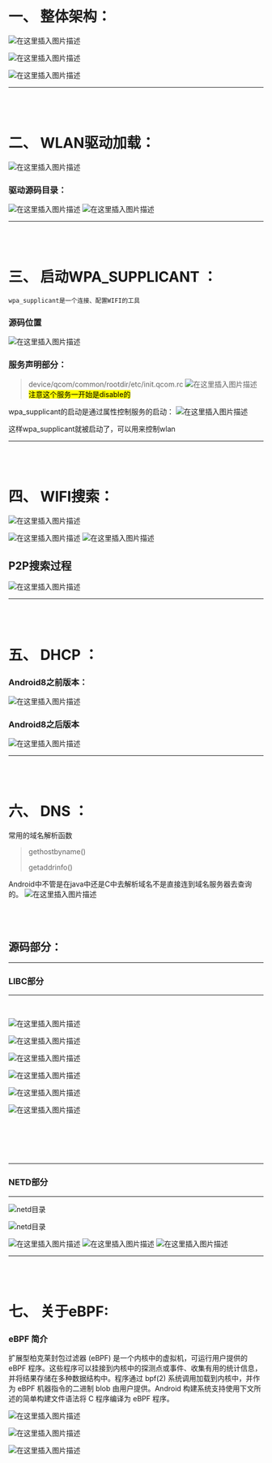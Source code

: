 # 一、 整体架构：

![在这里插入图片描述](https://img-blog.csdnimg.cn/20210125134202718.png?x-oss-process=image/watermark,type_ZmFuZ3poZW5naGVpdGk,shadow_10,text_aHR0cHM6Ly9ibG9nLmNzZG4ubmV0L3dlaXhpbl80Mjk3ODY2Mg==,size_16,color_FFFFFF,t_70)

![在这里插入图片描述](https://img-blog.csdnimg.cn/20210125134221323.png?x-oss-process=image/watermark,type_ZmFuZ3poZW5naGVpdGk,shadow_10,text_aHR0cHM6Ly9ibG9nLmNzZG4ubmV0L3dlaXhpbl80Mjk3ODY2Mg==,size_16,color_FFFFFF,t_70)

![在这里插入图片描述](https://img-blog.csdnimg.cn/20210124145441428.png?x-oss-process=image/watermark,type_ZmFuZ3poZW5naGVpdGk,shadow_10,text_aHR0cHM6Ly9ibG9nLmNzZG4ubmV0L3dlaXhpbl80Mjk3ODY2Mg==,size_16,color_FFFFFF,t_70)


-----

<br><br>


# 二、 WLAN驱动加载：

![在这里插入图片描述](https://img-blog.csdnimg.cn/20210124133737508.png?x-oss-process=image/watermark,type_ZmFuZ3poZW5naGVpdGk,shadow_10,text_aHR0cHM6Ly9ibG9nLmNzZG4ubmV0L3dlaXhpbl80Mjk3ODY2Mg==,size_16,color_FFFFFF,t_70)
### 驱动源码目录：
![在这里插入图片描述](https://img-blog.csdnimg.cn/2021012413432885.png?x-oss-process=image/watermark,type_ZmFuZ3poZW5naGVpdGk,shadow_10,text_aHR0cHM6Ly9ibG9nLmNzZG4ubmV0L3dlaXhpbl80Mjk3ODY2Mg==,size_16,color_FFFFFF,t_70)
![在这里插入图片描述](https://img-blog.csdnimg.cn/2021012413444186.png)


-----

<br><br>

# 三、 启动WPA_SUPPLICANT ：
	wpa_supplicant是一个连接、配置WIFI的工具

### 源码位置
![在这里插入图片描述](https://img-blog.csdnimg.cn/20210124135514823.png?x-oss-process=image/watermark,type_ZmFuZ3poZW5naGVpdGk,shadow_10,text_aHR0cHM6Ly9ibG9nLmNzZG4ubmV0L3dlaXhpbl80Mjk3ODY2Mg==,size_16,color_FFFFFF,t_70)
### 服务声明部分：
>device/qcom/common/rootdir/etc/init.qcom.rc
![在这里插入图片描述](https://img-blog.csdnimg.cn/20210124135714206.png?x-oss-process=image/watermark,type_ZmFuZ3poZW5naGVpdGk,shadow_10,text_aHR0cHM6Ly9ibG9nLmNzZG4ubmV0L3dlaXhpbl80Mjk3ODY2Mg==,size_16,color_FFFFFF,t_70)
<mark>注意这个服务一开始是disable的<mark/>

wpa_supplicant的启动是通过属性控制服务的启动：
![在这里插入图片描述](https://img-blog.csdnimg.cn/20210124142345304.png?x-oss-process=image/watermark,type_ZmFuZ3poZW5naGVpdGk,shadow_10,text_aHR0cHM6Ly9ibG9nLmNzZG4ubmV0L3dlaXhpbl80Mjk3ODY2Mg==,size_16,color_FFFFFF,t_70)

这样wpa_supplicant就被启动了，可以用来控制wlan

------

<br><br>

# 四、 WIFI搜索：

![在这里插入图片描述](https://img-blog.csdnimg.cn/2021012415585555.png?x-oss-process=image/watermark,type_ZmFuZ3poZW5naGVpdGk,shadow_10,text_aHR0cHM6Ly9ibG9nLmNzZG4ubmV0L3dlaXhpbl80Mjk3ODY2Mg==,size_16,color_FFFFFF,t_70)

![在这里插入图片描述](https://img-blog.csdnimg.cn/20210124160613895.png?x-oss-process=image/watermark,type_ZmFuZ3poZW5naGVpdGk,shadow_10,text_aHR0cHM6Ly9ibG9nLmNzZG4ubmV0L3dlaXhpbl80Mjk3ODY2Mg==,size_16,color_FFFFFF,t_70)
![在这里插入图片描述](https://img-blog.csdnimg.cn/2021012416080559.png?x-oss-process=image/watermark,type_ZmFuZ3poZW5naGVpdGk,shadow_10,text_aHR0cHM6Ly9ibG9nLmNzZG4ubmV0L3dlaXhpbl80Mjk3ODY2Mg==,size_16,color_FFFFFF,t_70)

## P2P搜索过程

![在这里插入图片描述](https://img-blog.csdnimg.cn/20210125103155853.png?x-oss-process=image/watermark,type_ZmFuZ3poZW5naGVpdGk,shadow_10,text_aHR0cHM6Ly9ibG9nLmNzZG4ubmV0L3dlaXhpbl80Mjk3ODY2Mg==,size_16,color_FFFFFF,t_70)

------

<br><br>

# 五、 DHCP ：

### Android8之前版本：
![在这里插入图片描述](https://img-blog.csdnimg.cn/20210124162222120.png?x-oss-process=image/watermark,type_ZmFuZ3poZW5naGVpdGk,shadow_10,text_aHR0cHM6Ly9ibG9nLmNzZG4ubmV0L3dlaXhpbl80Mjk3ODY2Mg==,size_16,color_FFFFFF,t_70)


### Android8之后版本
![在这里插入图片描述](https://img-blog.csdnimg.cn/20210124161608938.png?x-oss-process=image/watermark,type_ZmFuZ3poZW5naGVpdGk,shadow_10,text_aHR0cHM6Ly9ibG9nLmNzZG4ubmV0L3dlaXhpbl80Mjk3ODY2Mg==,size_16,color_FFFFFF,t_70)


---------

<br><br>


# 六、 DNS ：

常用的域名解析函数

>gethostbyname()
>
>getaddrinfo()


Android中不管是在java中还是C中去解析域名不是直接连到域名服务器去查询的。
![在这里插入图片描述](https://img-blog.csdnimg.cn/202101241631039.png?x-oss-process=image/watermark,type_ZmFuZ3poZW5naGVpdGk,shadow_10,text_aHR0cHM6Ly9ibG9nLmNzZG4ubmV0L3dlaXhpbl80Mjk3ODY2Mg==,size_16,color_FFFFFF,t_70)

<br>
<br>

## 源码部分：

----
### LIBC部分

----

<br>

![在这里插入图片描述](https://img-blog.csdnimg.cn/20210125104409520.png?x-oss-process=image/watermark,type_ZmFuZ3poZW5naGVpdGk,shadow_10,text_aHR0cHM6Ly9ibG9nLmNzZG4ubmV0L3dlaXhpbl80Mjk3ODY2Mg==,size_16,color_FFFFFF,t_70)


![在这里插入图片描述](https://img-blog.csdnimg.cn/20210125104831108.png?x-oss-process=image/watermark,type_ZmFuZ3poZW5naGVpdGk,shadow_10,text_aHR0cHM6Ly9ibG9nLmNzZG4ubmV0L3dlaXhpbl80Mjk3ODY2Mg==,size_16,color_FFFFFF,t_70)

![在这里插入图片描述](https://img-blog.csdnimg.cn/20210125105015520.png?x-oss-process=image/watermark,type_ZmFuZ3poZW5naGVpdGk,shadow_10,text_aHR0cHM6Ly9ibG9nLmNzZG4ubmV0L3dlaXhpbl80Mjk3ODY2Mg==,size_16,color_FFFFFF,t_70)

![在这里插入图片描述](https://img-blog.csdnimg.cn/20210125105042621.png?x-oss-process=image/watermark,type_ZmFuZ3poZW5naGVpdGk,shadow_10,text_aHR0cHM6Ly9ibG9nLmNzZG4ubmV0L3dlaXhpbl80Mjk3ODY2Mg==,size_16,color_FFFFFF,t_70)


![在这里插入图片描述](https://img-blog.csdnimg.cn/20210125110136233.png)

![在这里插入图片描述](https://img-blog.csdnimg.cn/20210125110250515.png)

<br><br><br><br>

----
### NETD部分

----


![netd目录](https://img-blog.csdnimg.cn/20210124163333265.png?x-oss-process=image/watermark,type_ZmFuZ3poZW5naGVpdGk,shadow_10,text_aHR0cHM6Ly9ibG9nLmNzZG4ubmV0L3dlaXhpbl80Mjk3ODY2Mg==,size_16,color_FFFFFF,t_70)

![netd目录](https://img-blog.csdnimg.cn/20210125112155167.png?x-oss-process=image/watermark,type_ZmFuZ3poZW5naGVpdGk,shadow_10,text_aHR0cHM6Ly9ibG9nLmNzZG4ubmV0L3dlaXhpbl80Mjk3ODY2Mg==,size_16,color_FFFFFF,t_70)


![在这里插入图片描述](https://img-blog.csdnimg.cn/2021012511075622.png)
![在这里插入图片描述](https://img-blog.csdnimg.cn/2021012511071968.png)
![在这里插入图片描述](https://img-blog.csdnimg.cn/20210125111053916.png?x-oss-process=image/watermark,type_ZmFuZ3poZW5naGVpdGk,shadow_10,text_aHR0cHM6Ly9ibG9nLmNzZG4ubmV0L3dlaXhpbl80Mjk3ODY2Mg==,size_16,color_FFFFFF,t_70)


------

<br><br>

# 七、 关于eBPF:

### eBPF 简介
扩展型柏克莱封包过滤器 (eBPF) 是一个内核中的虚拟机，可运行用户提供的 eBPF 程序。这些程序可以挂接到内核中的探测点或事件、收集有用的统计信息，并将结果存储在多种数据结构中。程序通过 bpf(2) 系统调用加载到内核中，并作为 eBPF 机器指令的二进制 blob 由用户提供。Android 构建系统支持使用下文所述的简单构建文件语法将 C 程序编译为 eBPF 程序。


![在这里插入图片描述](https://img-blog.csdnimg.cn/20210124163705369.png?x-oss-process=image/watermark,type_ZmFuZ3poZW5naGVpdGk,shadow_10,text_aHR0cHM6Ly9ibG9nLmNzZG4ubmV0L3dlaXhpbl80Mjk3ODY2Mg==,size_16,color_FFFFFF,t_70)

![在这里插入图片描述](https://img-blog.csdnimg.cn/20210124164113284.png?x-oss-process=image/watermark,type_ZmFuZ3poZW5naGVpdGk,shadow_10,text_aHR0cHM6Ly9ibG9nLmNzZG4ubmV0L3dlaXhpbl80Mjk3ODY2Mg==,size_16,color_FFFFFF,t_70)


![在这里插入图片描述](https://img-blog.csdnimg.cn/20210124163951734.png)
